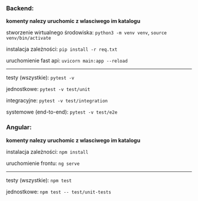 ### Backend:
**komenty nalezy uruchomic z wlasciwego im katalogu**

stworzenie wirtualnego środowiska: `python3 -m venv venv`, `source venv/bin/activate`

instalacja zależności: `pip install -r req.txt`

uruchomienie fast api: `uvicorn main:app --reload`

---

testy (wszystkie): `pytest -v`

jednostkowe: `pytest -v test/unit`

integracyjne: `pytest -v test/integration`

systemowe (end-to-end): `pytest -v test/e2e`

### Angular:
**komenty nalezy uruchomic z wlasciwego im katalogu**

instalacja zależności: `npm install`

uruchomienie frontu: `ng serve`

---

testy (wszystkie): `npm test`

jednostkowe: `npm test -- test/unit-tests`
